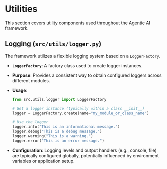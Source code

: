 # Utilities

This section covers utility components used throughout the Agentic AI framework.

## Logging (`src/utils/logger.py`)

The framework utilizes a flexible logging system based on a `LoggerFactory`.

- **`LoggerFactory`**: A factory class used to create logger instances.
- **Purpose**: Provides a consistent way to obtain configured loggers across different modules.
- **Usage**:

  ```python
  from src.utils.logger import LoggerFactory

  # Get a logger instance (typically within a class __init__)
  logger = LoggerFactory.create(name="my_module_or_class_name")

  # Use the logger
  logger.info("This is an informational message.")
  logger.debug("This is a debug message.")
  logger.warning("This is a warning.")
  logger.error("This is an error message.")
  ```

- **Configuration**: Logging levels and output handlers (e.g., console, file) are typically configured globally, potentially influenced by environment variables or application setup.
